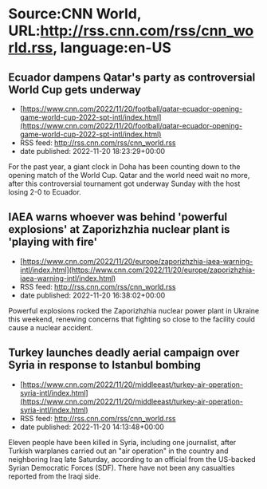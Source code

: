 # Source:CNN World, URL:http://rss.cnn.com/rss/cnn_world.rss, language:en-US

## Ecuador dampens Qatar's party as controversial World Cup gets underway
 - [https://www.cnn.com/2022/11/20/football/qatar-ecuador-opening-game-world-cup-2022-spt-intl/index.html](https://www.cnn.com/2022/11/20/football/qatar-ecuador-opening-game-world-cup-2022-spt-intl/index.html)
 - RSS feed: http://rss.cnn.com/rss/cnn_world.rss
 - date published: 2022-11-20 18:23:29+00:00

For the past year, a giant clock in Doha has been counting down to the opening match of the World Cup. Qatar and the world need wait no more, after this controversial tournament got underway Sunday with the host losing 2-0 to Ecuador.

## IAEA warns whoever was behind 'powerful explosions' at Zaporizhzhia nuclear plant is 'playing with fire'
 - [https://www.cnn.com/2022/11/20/europe/zaporizhzhia-iaea-warning-intl/index.html](https://www.cnn.com/2022/11/20/europe/zaporizhzhia-iaea-warning-intl/index.html)
 - RSS feed: http://rss.cnn.com/rss/cnn_world.rss
 - date published: 2022-11-20 16:38:02+00:00

Powerful explosions rocked the Zaporizhzhia nuclear power plant in Ukraine this weekend, renewing concerns that fighting so close to the facility could cause a nuclear accident.

## Turkey launches deadly aerial campaign over Syria in response to Istanbul bombing
 - [https://www.cnn.com/2022/11/20/middleeast/turkey-air-operation-syria-intl/index.html](https://www.cnn.com/2022/11/20/middleeast/turkey-air-operation-syria-intl/index.html)
 - RSS feed: http://rss.cnn.com/rss/cnn_world.rss
 - date published: 2022-11-20 14:13:48+00:00

Eleven people have been killed in Syria, including one journalist, after Turkish warplanes carried out an "air operation" in the country and neighboring Iraq late Saturday, according to an official from the US-backed Syrian Democratic Forces (SDF). There have not been any casualties reported from the Iraqi side.

